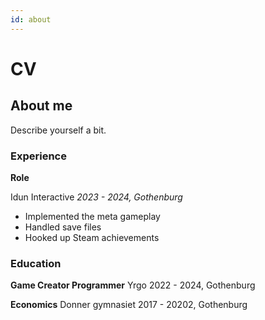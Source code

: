 ```yaml
---
id: about
---
```


# CV

## About me

Describe yourself a bit. 

### Experience
**Role** 

Idun Interactive
_2023 - 2024, Gothenburg_

- Implemented the meta gameplay
- Handled save files
- Hooked up Steam achievements


### Education

**Game Creator Programmer** Yrgo 2022 - 2024, Gothenburg

**Economics**
Donner gymnasiet 
2017 - 20202, Gothenburg